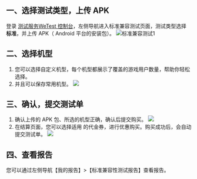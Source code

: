 ## 一、选择测试类型，上传 APK

登录 [测试服务WeTest 控制台](http://console.tce.fsphere.cn/wetest)，左侧导航进入标准兼容测试页面，测试类型选择 **标准**，并上传 APK（ Android 平台的安装包）。
![标准兼容测试1](http://imgcache.tce.fsphere.cn/static/mc.qcloudimg.com/static/img/8c8775774458ecf1567c2229e2acfe9e/image.png)

## 二、选择机型
1. 您可以选择自定义机型，每个机型都展示了覆盖的游戏用户数量，帮助你轻松选择。
2. 并且可以保存常用机型。
![](http://imgcache.tce.fsphere.cn/static/mccdn.qcloud.com/static/img/bb424ef9d9fe984729d33eb7139a8bc5/image.png)
	
## 	三、确认，提交测试单
1. 确认上传的 APK 包、所选的机型正确，确认后提交购买。
![](http://imgcache.tce.fsphere.cn/static/mccdn.qcloud.com/static/img/7c804f6e5ba1b385ef91b2bb2339a762/image.png)
2. 在结算页面，您可以选择适用 的代金券，进行优惠购买。购买成功后，会自动提交测试单。
![](http://imgcache.tce.fsphere.cn/static/mccdn.qcloud.com/static/img/fd8cce05813333e7736f89288d5a9786/image.png)

## 四、查看报告
您可以通过左侧导航【我的报告】>【标准兼容性测试报告】查看报告。
